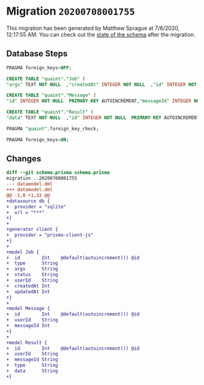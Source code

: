 # Migration `20200708001755`

This migration has been generated by Matthew Sprague at 7/8/2020, 12:17:55 AM.
You can check out the [state of the schema](./schema.prisma) after the migration.

## Database Steps

```sql
PRAGMA foreign_keys=OFF;

CREATE TABLE "quaint"."Job" (
"args" TEXT NOT NULL  ,"createdAt" INTEGER NOT NULL  ,"id" INTEGER NOT NULL  PRIMARY KEY AUTOINCREMENT,"status" TEXT NOT NULL  ,"type" TEXT NOT NULL  ,"updatedAt" INTEGER NOT NULL  ,"userId" TEXT NOT NULL  )

CREATE TABLE "quaint"."Message" (
"id" INTEGER NOT NULL  PRIMARY KEY AUTOINCREMENT,"messageId" INTEGER NOT NULL  ,"userId" TEXT NOT NULL  )

CREATE TABLE "quaint"."Result" (
"data" TEXT NOT NULL  ,"id" INTEGER NOT NULL  PRIMARY KEY AUTOINCREMENT,"messageId" TEXT NOT NULL  ,"type" TEXT NOT NULL  ,"userId" TEXT NOT NULL  )

PRAGMA "quaint".foreign_key_check;

PRAGMA foreign_keys=ON;
```

## Changes

```diff
diff --git schema.prisma schema.prisma
migration ..20200708001755
--- datamodel.dml
+++ datamodel.dml
@@ -1,0 +1,32 @@
+datasource db {
+  provider = "sqlite"
+  url = "***"
+}
+
+generator client {
+  provider = "prisma-client-js"
+}
+
+model Job {
+  id        Int    @default(autoincrement()) @id
+  type      String
+  args      String
+  status    String
+  userId    String
+  createdAt Int
+  updatedAt Int
+}
+
+model Message {
+  id        Int    @default(autoincrement()) @id
+  userId    String
+  messageId Int
+}
+
+model Result {
+  id        Int    @default(autoincrement()) @id
+  userId    String
+  messageId String
+  type      String
+  data      String
+}
```


